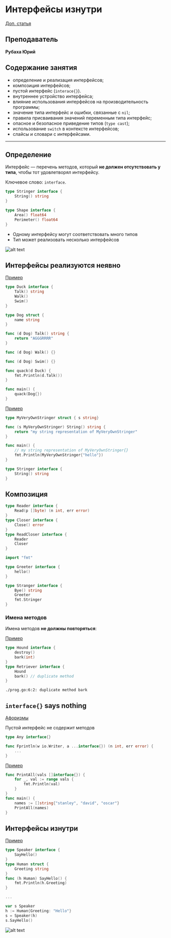 # Интерфейсы изнутри

[Доп. статья](https://research.swtch.com/interfaces)


## Преподаватель  
**Рубаха Юрий**  

## Содержание занятия  
- определение и реализация интерфейсов;
- композиция интерфейсов;
- пустой интерфейс (`interace{}`).
- внутреннее устройство интерфейса;
- влияние использования интерфейсов на производительность программы;
- значение типа интерфейс и ошибки, связанные с `nil`;
- правила присваивания значений переменным типа интерфейс;
- опасное и безопасное приведение типов (`type cast`);
- использование `switch` в контексте интерфейсов;
- слайсы и словари с интерфейсами.

---

## Определение

Интерфейс — перечень методов, который **не должен отсутствовать у типа**, чтобы тот удовлетворял интерфейсу.

Ключевое слово: `interface`.

```go
type Stringer interface {
    String() string
}

type Shape interface {
    Area() float64
    Perimeter() float64
}
```
- Одному интерфейсу могут соответствовать много типов
- Тип может реализовать несколько интерфейсов

![alt text](Отношение.png)

## Интерфейсы реализуются неявно

[Пример](https://goplay.space/#GWYHjaDPnLG)

```go
type Duck interface {
	Talk() string
	Walk()
	Swim()
}

type Dog struct {
	name string
}

func (d Dog) Talk() string {
	return "AGGGRRRR"
}

func (d Dog) Walk() {}

func (d Dog) Swim() {}

func quack(d Duck) {
	fmt.Println(d.Talk())
}

func main() {
	quack(Dog{})
}
```


[Пример](https://goplay.space/#ppTH6Ya-fX5)

```go
type MyVeryOwnStringer struct { s string}

func (s MyVeryOwnStringer) String() string {
    return "my string representation of MyVeryOwnStringer"
}

func main() {
    // my string representation of MyVeryOwnStringer{}
    fmt.Println(MyVeryOwnStringer{"hello"})
}
```

```go
type Stringer interface {
    String() string
}
```

## Композиция

```go
type Reader interface {
    Read(p []byte) (n int, err error)
}
type Closer interface {
    Close() error
}
type ReadCloser interface {
    Reader
    Closer
}
```

```go
import "fmt"

type Greeter interface {
    hello()
}

type Stranger interface {
    Bye() string
    Greeter
    fmt.Stringer
}
```

### Имена методов

Имена методов **не должны повторяться**:

[Пример](https://goplay.space/#H4eJdwqD_kJ)

```go
type Hound interface {
    destroy()
    bark(int)
}
type Retriever interface {
    Hound
    bark() // duplicate method
}
```

```
./prog.go:6:2: duplicate method bark
```

## `interface{}` says nothing

[Афоризмы](https://go-proverbs.github.io/)


Пустой интерфейс не содержит методов

```go
type Any interface{}
```

```go
func Fprintln(w io.Writer, a ...interface{}) (n int, err error) {
    ...
}
```

[Пример](https://goplay.space/#1w7ksGW0uXh)

```go
func PrintAll(vals []interface{}) {
    for _, val := range vals {
        fmt.Println(val)
    }
}
func main() {
    names := []string{"stanley", "david", "oscar"}
    PrintAll(names)
}
```

## Интерфейсы изнутри

[Пример](https://goplay.space/#_P52r1iyTxj)

```go
type Speaker interface {
    SayHello()
}
type Human struct {
    Greeting string
}
func (h Human) SayHello() {
    fmt.Println(h.Greeting)
}

...

var s Speaker
h := Human{Greeting: "Hello"}
s = Speaker(h)
s.SayHello()
```

![alt text](image-1.png)



